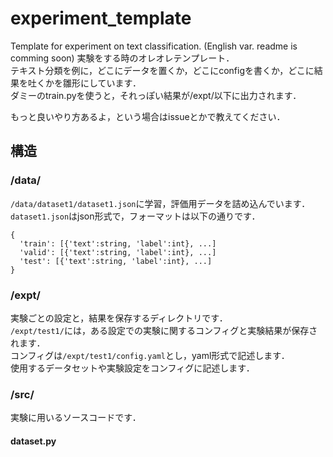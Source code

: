 # experiment_template
Template for experiment on text classification.
(English var. readme is comming soon)
実験をする時のオレオレテンプレート．  
テキスト分類を例に，どこにデータを置くか，どこにconfigを書くか，どこに結果を吐くかを雛形にしています．  
ダミーのtrain.pyを使うと，それっぽい結果が/expt/以下に出力されます．  
  
もっと良いやり方あるよ，という場合はissueとかで教えてください．  

## 構造
### /data/
`/data/dataset1/dataset1.json`に学習，評価用データを詰め込んでいます．  
`dataset1.json`はjson形式で，フォーマットは以下の通りです．  
```
{
  'train': [{'text':string, 'label':int}, ...]
  'valid': [{'text':string, 'label':int}, ...]
  'test': [{'text':string, 'label':int}, ...]
}
```

### /expt/
実験ごとの設定と，結果を保存するディレクトリです．  
`/expt/test1/`には，ある設定での実験に関するコンフィグと実験結果が保存されます．  
コンフィグは`/expt/test1/config.yaml`とし，yaml形式で記述します．  
使用するデータセットや実験設定をコンフィグに記述します．  

### /src/
実験に用いるソースコードです．  
#### dataset.py
